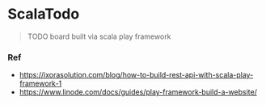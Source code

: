 # ScalaTodo
> TODO board built via scala play framework


### Ref
- https://ixorasolution.com/blog/how-to-build-rest-api-with-scala-play-framework-1
- https://www.linode.com/docs/guides/play-framework-build-a-website/
